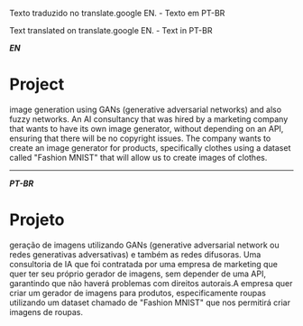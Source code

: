 Texto traduzido no translate.google EN. - Texto em PT-BR 

Text translated on translate.google EN. - Text in PT-BR 



***EN***

# Project


image generation using GANs (generative adversarial networks) and also fuzzy networks. An AI consultancy that was hired by a marketing company that wants to have its own image generator, without depending on an API, ensuring that there will be no copyright issues. The company wants to create an image generator for products, specifically clothes using a dataset called "Fashion MNIST" that will allow us to create images of clothes.




---
***PT-BR***

# Projeto


 geração de imagens utilizando GANs (generative adversarial network ou redes generativas adversativas) e também as redes difusoras. Uma consultoria de IA que foi contratada por uma empresa de marketing que quer ter seu próprio gerador de imagens, sem depender de uma API, garantindo que não haverá problemas com direitos autorais.A empresa quer criar um gerador de imagens para produtos, especificamente roupas utilizando um dataset chamado de "Fashion MNIST" que nos permitirá criar imagens de roupas.









